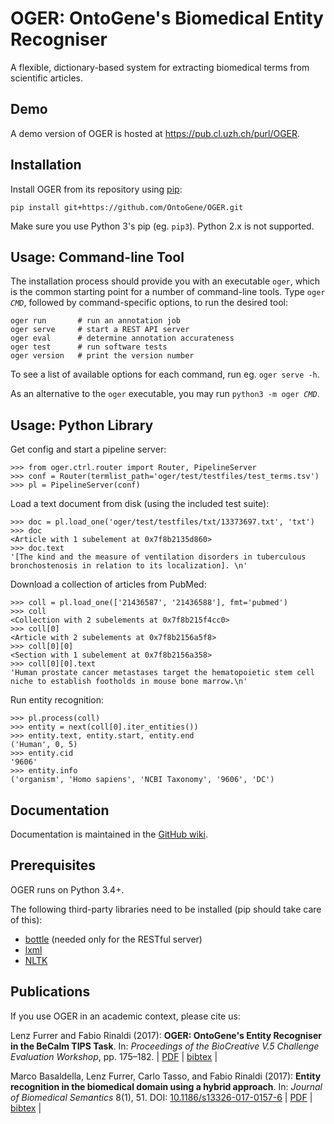 # OGER: OntoGene's Biomedical Entity Recogniser

A flexible, dictionary-based system for extracting biomedical terms from scientific articles.


## Demo

A demo version of OGER is hosted at <https://pub.cl.uzh.ch/purl/OGER>.


## Installation

Install OGER from its repository using [pip](https://pip.pypa.io/):

    pip install git+https://github.com/OntoGene/OGER.git

Make sure you use Python 3's pip (eg. `pip3`).
Python 2.x is not supported.


## Usage: Command-line Tool

The installation process should provide you with an executable `oger`, which is the common starting point for a number of command-line tools.
Type `oger `_`CMD`_, followed by command-specific options, to run the desired tool:

```
oger run       # run an annotation job
oger serve     # start a REST API server
oger eval      # determine annotation accurateness
oger test      # run software tests
oger version   # print the version number
```

To see a list of available options for each command, run eg. `oger serve -h`.

As an alternative to the `oger` executable, you may run `python3 -m oger `_`CMD`_.


## Usage: Python Library

Get config and start a pipeline server:
```pycon
>>> from oger.ctrl.router import Router, PipelineServer
>>> conf = Router(termlist_path='oger/test/testfiles/test_terms.tsv')
>>> pl = PipelineServer(conf)
```

Load a text document from disk (using the included test suite):
```pycon
>>> doc = pl.load_one('oger/test/testfiles/txt/13373697.txt', 'txt')
>>> doc
<Article with 1 subelement at 0x7f8b2135d860>
>>> doc.text
'[The kind and the measure of ventilation disorders in tuberculous bronchostenosis in relation to its localization]. \n'
```

Download a collection of articles from PubMed:
```pycon
>>> coll = pl.load_one(['21436587', '21436588'], fmt='pubmed')
>>> coll
<Collection with 2 subelements at 0x7f8b215f4cc0>
>>> coll[0]
<Article with 2 subelements at 0x7f8b2156a5f8>
>>> coll[0][0]
<Section with 1 subelement at 0x7f8b2156a358>
>>> coll[0][0].text
'Human prostate cancer metastases target the hematopoietic stem cell niche to establish footholds in mouse bone marrow.\n'
```

Run entity recognition:
```pycon
>>> pl.process(coll)
>>> entity = next(coll[0].iter_entities())
>>> entity.text, entity.start, entity.end
('Human', 0, 5)
>>> entity.cid
'9606'
>>> entity.info
('organism', 'Homo sapiens', 'NCBI Taxonomy', '9606', 'DC')
```


## Documentation

Documentation is maintained in the [GitHub wiki](https://github.com/OntoGene/OGER/wiki).


## Prerequisites

OGER runs on Python 3.4+.

The following third-party libraries need to be installed (pip should take care of this):

* [bottle](http://bottlepy.org) (needed only for the RESTful server)
* [lxml](http://lxml.de)
* [NLTK](http://www.nltk.org)


## Publications

If you use OGER in an academic context, please cite us:

Lenz Furrer and Fabio Rinaldi (2017):
**OGER: OntoGene's Entity Recogniser in the BeCalm TIPS Task**.
In: *Proceedings of the BioCreative V.5 Challenge Evaluation Workshop*, pp. 175–182.
| [PDF](https://github.com/OntoGene/OGER/wiki/attachments/furrer-rinaldi-2017.pdf)
| [bibtex](https://github.com/OntoGene/OGER/wiki/attachments/furrer-rinaldi-2017.bib) |

Marco Basaldella, Lenz Furrer, Carlo Tasso, and Fabio Rinaldi (2017):
**Entity recognition in the biomedical domain using a hybrid approach**.
In: *Journal of Biomedical Semantics* 8(1), 51.
DOI: [10.1186/s13326-017-0157-6](https://doi.org/10.1186/s13326-017-0157-6)
| [PDF](https://jbiomedsem.biomedcentral.com/track/pdf/10.1186/s13326-017-0157-6)
| [bibtex](https://github.com/OntoGene/OGER/wiki/attachments/basaldella-et-al-2017.bib) |
